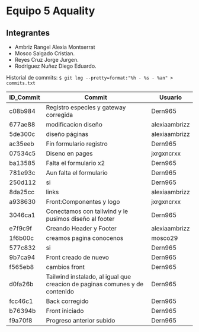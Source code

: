 # Equipo 5 Aquality

## Integrantes 
* Ambriz Rangel Alexia Montserrat
* Mosco Salgado Cristian.
* Reyes Cruz Jorge Jurgen.
* Rodriguez Nuñez Diego Eduardo.

Historial de commits:
`$ git log --pretty=format:"%h - %s - %an" > commits.txt`

| ID_Commit | Commit | Usuario |
----------|--------|--------
c08b984 | Registro especies y gateway corregida | Dern965
677ae88 | modificacion diseño | alexiaambrizz
5de300c | diseño páginas | alexiaambrizz
ac35eeb | Fin formulario registro | Dern965
07534c5 | Diseno en pages | jxrgxncrxx
ba13585 | Falta el formulario x2 | Dern965
781e93c | Aun falta el formulario | Dern965
250d112 | si | Dern965
8da25cc | links | alexiaambrizz
a938630 | Front:Componentes y logo | jxrgxncrxx
3046ca1 | Conectamos con tailwind y le pusimos diseño al footer | Dern965
e7f9c9f | Creando Header y Footer | alexiaambrizz
1f6b00c | creamos pagina conocenos | mosco29
577c832 | si | Dern965
9b7ca94 | Front creado de nuevo | Dern965
f565eb8 | cambios front | Dern965
d0fa26b | Tailwind instalado, al igual que creacion de paginas comunes y de contenido | Dern965
fcc46c1 | Back corregido | Dern965
b76394b | Front iniciado | Dern965
f9a70f8 | Progreso anterior subido | Dern965